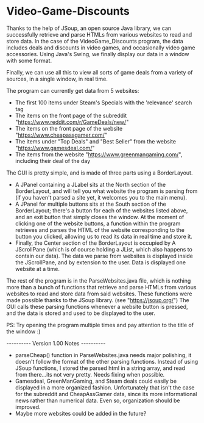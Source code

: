 # Video-Game-Discounts
Thanks to the help of JSoup, an open source Java library, we can successfully retrieve and parse HTMLs from various websites to read and store data. In the case of the VideoGame_Discounts program, the data includes deals and discounts in video games, and occasionally video game accessories. Using Java's Swing, we finally display our data in a window with some format. 

Finally, we can use all this to view all sorts of game deals from a variety of sources, in a single window, in real time.

The program can currently get data from 5 websites:
 - The first 100 items under Steam's Specials with the 'relevance' search tag
 - The items on the front page of the subreddit "https://www.reddit.com/r/GameDeals/new/"
 - The items on the front page of the website "https://www.cheapassgamer.com/"
 - The items under "Top Deals" and "Best Seller"  from the website "https://www.gamesdeal.com/"
 - The items from the website "https://www.greenmangaming.com/", including their deal of the day

The GUI is pretty simple, and is made of three parts using a BorderLayout. 
 - A JPanel containing a JLabel sits at the North section of the BorderLayout, and will tell you what website the program is parsing from (if you haven't parsed a site yet, it welcomes you to the main menu).
 - A JPanel for multiple buttons sits at the South section of the BorderLayout; there's a button for each of the websites listed above, and an exit button that simply closes the window. At the moment of clicking one of the website buttons, a function within the program retrieves and parses the HTML of the website corresponding to the button you clicked, allowing us to read its data in real time and store it.
 - Finally, the Center section of the BorderLayout is occupied by A JScrollPane (which is of course holding a JList, which also happens to contain our data). The data we parse from websites is displayed inside the JScrollPane, and by extension to the user. Data is displayed one website at a time.

The rest of the program is in the ParseWebsites.java file, which is nothing more than a bunch of functions that retrieve and parse HTMLs from various websites to read and store data from said websites. These functions were made possible thanks to the JSoup library. (see "https://jsoup.org/") The GUI calls these parsing functions whenever a website button is pressed, and the data is stored and used to be displayed to the user.

PS: Try opening the program multiple times and pay attention to the title of the window :)

---------- Version 1.00 Notes ----------
 - parseCheap() function in ParseWebsites.java needs major polishing, it doesn't follow the format of the other parsing functions. Instead of using JSoup functions, I stored the parsed html in a string array, and read from there...its not very pretty. Needs fixing when possible.
 - Gamesdeal, GreenManGaming, and Steam deals could easily be displayed in a more organized fashion. Unfortunately that isn't the case for the subreddit and CheapAssGamer data, since its more informational news rather than numerical data. Even so, organization should be improved.
 - Maybe more websites could be added in the future?
